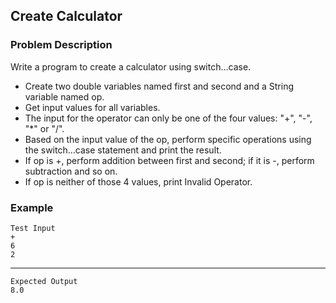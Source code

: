 ## Create Calculator

### Problem Description
Write a program to create a calculator using switch...case.

- Create two double variables named first and second and a String variable named op.
- Get input values for all variables.
- The input for the operator can only be one of the four values: "+", "-", "*" or "/".
- Based on the input value of the op, perform specific operations using the switch...case statement and print the result.
- If op is +, perform addition between first and second; if it is -, perform subtraction and so on.
- If op is neither of those 4 values, print Invalid Operator.

### Example
    Test Input
    +
    6
    2
------
    Expected Output
    8.0